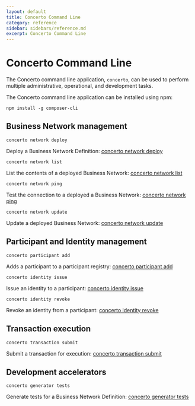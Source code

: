 ```yaml
---
layout: default
title: Concerto Command Line
category: reference
sidebar: sidebars/reference.md
excerpt: Concerto Command Line
---
```


# Concerto Command Line

The Concerto command line application, `concerto`, can be used to perform multiple
administrative, operational, and development tasks.

The Concerto command line application can be installed using npm:

`npm install -g composer-cli`

## Business Network management

`concerto network deploy`

Deploy a Business Network Definition: [concerto network deploy](./concerto.network.deploy.md)

`concerto network list`

List the contents of a deployed Business Network: [concerto network list](./concerto.network.list.md)

`concerto network ping`

Test the connection to a deployed a Business Network: [concerto network ping](./concerto.network.ping.md)

`concerto network update`

Update a deployed Business Network: [concerto network update](./concerto.network.update.md)

## Participant and Identity management

`concerto participant add`

Adds a participant to a participant registry: [concerto participant add](./concerto.participant.add.md)

`concerto identity issue`

Issue an identity to a participant: [concerto identity issue](./concerto.identity.issue.md)

`concerto identity revoke`

Revoke an identity from a participant: [concerto identity revoke](./concerto.identity.revoke.md)

## Transaction execution

`concerto transaction submit`

Submit a transaction for execution: [concerto transaction submit](./concerto.transaction.submit.md)

## Development accelerators

`concerto generator tests`

Generate tests for a Business Network Definition: [concerto generator tests](./concerto.generator.tests.md)
